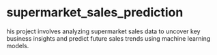 # supermarket_sales_prediction
his project involves analyzing supermarket sales data to uncover key business insights and predict future sales trends using machine learning models. 
